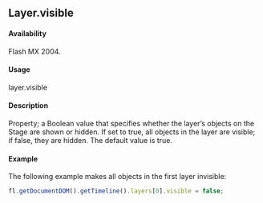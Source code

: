 ## Layer.visible

#### Availability

Flash MX 2004.

#### Usage

layer.visible

#### Description

Property; a Boolean value that specifies whether the layer’s objects on the Stage are shown or hidden. If set to true, all objects in the layer are visible; if false, they are hidden. The default value is true.

#### Example

The following example makes all objects in the first layer invisible:

```javascript
fl.getDocumentDOM().getTimeline().layers[0].visible = false;
```
